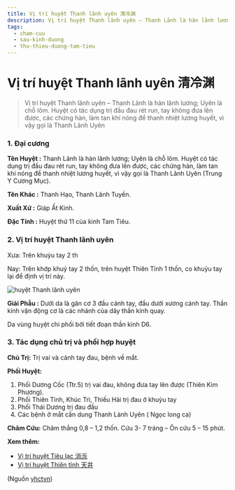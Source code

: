```yaml
---
title: Vị trí huyệt Thanh lãnh uyên 清冷渊
description: Vị trí huyệt Thanh lãnh uyên – Thanh Lãnh là hàn lãnh lương; Uyên là chỗ lõm. Huyệt có tác dụng trị đầu đau rét run, tay không đưa lên được, các chứng hàn, làm tan khí nóng để thanh nhiệt lương huyết, vì vậy gọi là Thanh Lãnh Uyên
tags:
  - cham-cuu
  - sau-kinh-duong
  - thu-thieu-duong-tam-tieu
---
```


# Vị trí huyệt Thanh lãnh uyên 清冷渊 

> Vị trí huyệt Thanh lãnh uyên – Thanh Lãnh là hàn lãnh lương; Uyên là chỗ lõm. Huyệt có tác dụng trị đầu đau rét run, tay không đưa lên được, các chứng hàn, làm tan khí nóng để thanh nhiệt lương huyết, vì vậy gọi là Thanh Lãnh Uyên

### 1. Đại cương

**Tên Huyệt :** Thanh Lãnh là hàn lãnh lương; Uyên là chỗ lõm. Huyệt có tác dụng trị đầu đau rét run, tay không đưa lên được, các chứng hàn, làm tan khí nóng để thanh nhiệt lương huyết, vì vậy gọi là Thanh Lãnh Uyên (Trung Y Cương Mục).

**Tên Khác :** Thanh Hạo, Thanh Lãnh Tuyền.

**Xuất Xứ :** Giáp Ất Kinh.

**Đặc Tính :** Huyệt thứ 11 của kinh Tam Tiêu.

### 2. Vị trí huyệt Thanh lãnh uyên

Xưa: Trên khuỷu tay 2 th

Nay: Trên khớp khuỷ tay 2 thốn, trên huyệt Thiên Tỉnh 1 thốn, co khuỷu tay lại để định vị trí này.

![huyệt Thanh lãnh uyên](/imgs/yhctvn/huyet-thanh-lanh-tuyen-300x169.jpg)

**Giải Phẫu :** Dưới da là gân cơ 3 đầu cánh tay, đầu dưới xương cánh tay. Thần kinh vận động cơ là các nhánh của dây thần kinh quay.

Da vùng huyệt chi phối bởi tiết đoạn thần kinh D6.

### 3. Tác dụng chủ trị và phối hợp huyệt

**Chủ Trị:** Trị vai và cánh tay đau, bệnh về mắt.

**Phối Huyệt:**

1. Phối Dương Cốc (Ttr.5) trị vai đau, không đưa tay lên được (Thiên Kim Phương).
2. Phối Thiên Tỉnh, Khúc Trì, Thiếu Hải trị đau ở khuỷu tay
3. Phối Thái Dương trị đau đầu
4. Các bệnh ở mắt cần dung Thanh Lành Uyên ( Ngọc long ca)

**Châm Cứu:** Châm thẳng 0,8 – 1,2 thốn. Cứu 3- 7 tráng – Ôn cứu 5 – 15 phút.

**Xem thêm:**

* [Vị trí huyệt Tiêu lạc 消泺](/yhctvn/vi-tri-huyet-tieu-lac-%e6%b6%88%e6%b3%ba/)
* [Vị trí huyệt Thiên tỉnh 天井](/yhctvn/vi-tri-huyet-thien-tinh-%e5%a4%a9%e4%ba%95/)

(Nguồn <a href="https://yhctvn.com/vi-tri-huyet-thanh-lanh-uyen-清冷渊/" target="_blank">yhctvn</a>)
